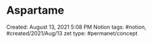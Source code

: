 ---
---

# Aspartame

Created: August 13, 2021 5:08 PM
Notion tags: #notion, #created/2021/Aug/13
zet type: #permanet/concept